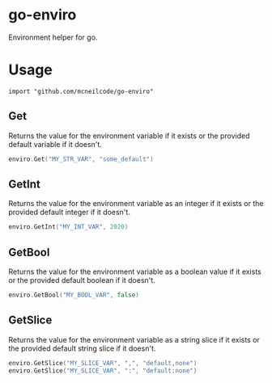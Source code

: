 # go-enviro

Environment helper for go.

# Usage

```
import "github.com/mcneilcode/go-enviro"
```

## Get

Returns the value for the environment variable if it exists or the provided default variable if it doesn't.

```go
enviro.Get("MY_STR_VAR", "some_default")
```

## GetInt

Returns the value for the environment variable as an integer if it exists or the provided default integer if it doesn't.

```go
enviro.GetInt("MY_INT_VAR", 2020)
```

## GetBool

Returns the value for the environment variable as a boolean value if it exists or the provided default boolean if it doesn't.

```go
enviro.GetBool("MY_BOOL_VAR", false)
```

## GetSlice

Returns the value for the environment variable as a string slice if it exists or the provided default string slice if it doesn't.

```go
enviro.GetSlice("MY_SLICE_VAR", ",", "default,none")
enviro.GetSlice("MY_SLICE_VAR", ":", "default:none")
```
